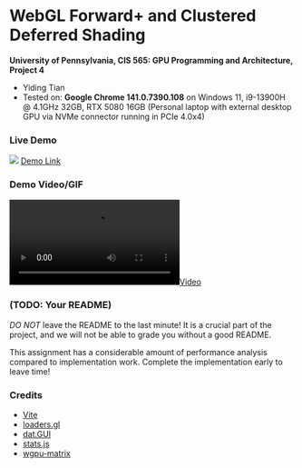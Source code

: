 WebGL Forward+ and Clustered Deferred Shading
======================

**University of Pennsylvania, CIS 565: GPU Programming and Architecture, Project 4**

* Yiding Tian
* Tested on: **Google Chrome 141.0.7390.108** on
  Windows 11, i9-13900H @ 4.1GHz 32GB, RTX 5080 16GB (Personal laptop with external desktop GPU via NVMe connector running in PCIe 4.0x4)

### Live Demo

[![](img/thumb.png)](http://webgpu.tonyxtian.com)
[Demo Link](http://webgpu.tonyxtian.com)

### Demo Video/GIF

[![](img/webgpu_demo.mp4)](img/webgpu_demo.mp4)

### (TODO: Your README)

*DO NOT* leave the README to the last minute! It is a crucial part of the
project, and we will not be able to grade you without a good README.

This assignment has a considerable amount of performance analysis compared
to implementation work. Complete the implementation early to leave time!

### Credits

- [Vite](https://vitejs.dev/)
- [loaders.gl](https://loaders.gl/)
- [dat.GUI](https://github.com/dataarts/dat.gui)
- [stats.js](https://github.com/mrdoob/stats.js)
- [wgpu-matrix](https://github.com/greggman/wgpu-matrix)

